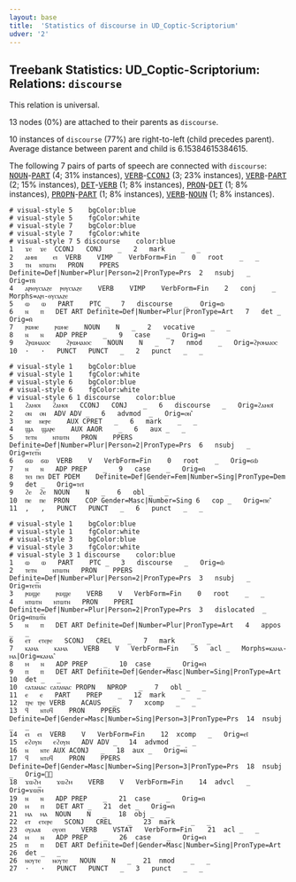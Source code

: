 ```yaml
---
layout: base
title:  'Statistics of discourse in UD_Coptic-Scriptorium'
udver: '2'
---
```


## Treebank Statistics: UD_Coptic-Scriptorium: Relations: `discourse`

This relation is universal.

13 nodes (0%) are attached to their parents as `discourse`.

10 instances of `discourse` (77%) are right-to-left (child precedes parent).
Average distance between parent and child is 6.15384615384615.

The following 7 pairs of parts of speech are connected with `discourse`: <tt><a href="cop_scriptorium-pos-NOUN.html">NOUN</a></tt>-<tt><a href="cop_scriptorium-pos-PART.html">PART</a></tt> (4; 31% instances), <tt><a href="cop_scriptorium-pos-VERB.html">VERB</a></tt>-<tt><a href="cop_scriptorium-pos-CCONJ.html">CCONJ</a></tt> (3; 23% instances), <tt><a href="cop_scriptorium-pos-VERB.html">VERB</a></tt>-<tt><a href="cop_scriptorium-pos-PART.html">PART</a></tt> (2; 15% instances), <tt><a href="cop_scriptorium-pos-DET.html">DET</a></tt>-<tt><a href="cop_scriptorium-pos-VERB.html">VERB</a></tt> (1; 8% instances), <tt><a href="cop_scriptorium-pos-PRON.html">PRON</a></tt>-<tt><a href="cop_scriptorium-pos-DET.html">DET</a></tt> (1; 8% instances), <tt><a href="cop_scriptorium-pos-PROPN.html">PROPN</a></tt>-<tt><a href="cop_scriptorium-pos-PART.html">PART</a></tt> (1; 8% instances), <tt><a href="cop_scriptorium-pos-VERB.html">VERB</a></tt>-<tt><a href="cop_scriptorium-pos-NOUN.html">NOUN</a></tt> (1; 8% instances).


~~~ conllu
# visual-style 5	bgColor:blue
# visual-style 5	fgColor:white
# visual-style 7	bgColor:blue
# visual-style 7	fgColor:white
# visual-style 7 5 discourse	color:blue
1	ϫⲉ	ϫⲉ	CCONJ	CONJ	_	2	mark	_	_
2	ⲁⲙⲏⲓ	ⲉⲓ	VERB	VIMP	VerbForm=Fin	0	root	_	_
3	ⲧⲛ	ⲛⲧⲱⲧⲛ	PRON	PPERS	Definite=Def|Number=Plur|Person=2|PronType=Prs	2	nsubj	_	Orig=ⲧⲛ̄
4	ⲁⲣⲓⲑⲩⲥⲓⲁⲍⲉ	ⲣⲑⲩⲥⲓⲁⲍⲉ	VERB	VIMP	VerbForm=Fin	2	conj	_	Morphs=ⲁⲣⲓ-ⲑⲩⲥⲓⲁⲍⲉ
5	ⲱ	ⲱ	PART	PTC	_	7	discourse	_	Orig=ⲱ̄
6	ⲛ	ⲡ	DET	ART	Definite=Def|Number=Plur|PronType=Art	7	det	_	Orig=ⲛ̄
7	ⲣⲱⲙⲉ	ⲣⲱⲙⲉ	NOUN	N	_	2	vocative	_	_
8	ⲛ	ⲛ	ADP	PREP	_	9	case	_	Orig=ⲛ̄
9	ϩⲣⲱⲙⲁⲓⲟⲥ	ϩⲣⲱⲙⲁⲓⲟⲥ	NOUN	N	_	7	nmod	_	Orig=ϩⲣⲟⲙⲁⲓⲟⲥ
10	·	·	PUNCT	PUNCT	_	2	punct	_	_

~~~


~~~ conllu
# visual-style 1	bgColor:blue
# visual-style 1	fgColor:white
# visual-style 6	bgColor:blue
# visual-style 6	fgColor:white
# visual-style 6 1 discourse	color:blue
1	ϩⲁⲙⲟⲓ	ϩⲁⲙⲟⲓ	CCONJ	CONJ	_	6	discourse	_	Orig=ϩⲁⲙⲟⲓ̈
2	ⲟⲛ	ⲟⲛ	ADV	ADV	_	6	advmod	_	Orig=ⲟⲛ⳿
3	ⲛⲉ	ⲛⲉⲣⲉ	AUX	CPRET	_	6	mark	_	_
4	ϣⲁ	ϣⲁⲣⲉ	AUX	AAOR	_	6	aux	_	_
5	ⲧⲉⲧⲛ	ⲛⲧⲱⲧⲛ	PRON	PPERS	Definite=Def|Number=Plur|Person=2|PronType=Prs	6	nsubj	_	Orig=ⲧⲉⲧ︤ⲛ︥
6	ϭⲱ	ϭⲱ	VERB	V	VerbForm=Fin	0	root	_	Orig=ϭⲱ̂
7	ⲛ	ⲛ	ADP	PREP	_	9	case	_	Orig=ⲛ̄
8	ⲧⲉⲓ	ⲡⲉⲓ	DET	PDEM	Definite=Def|Gender=Fem|Number=Sing|PronType=Dem	9	det	_	Orig=ⲧⲉⲓ̈
9	ϩⲉ	ϩⲉ	NOUN	N	_	6	obl	_	_
10	ⲡⲉ	ⲡⲉ	PRON	COP	Gender=Masc|Number=Sing	6	cop	_	Orig=ⲡⲉ⳿
11	,	,	PUNCT	PUNCT	_	6	punct	_	_

~~~


~~~ conllu
# visual-style 1	bgColor:blue
# visual-style 1	fgColor:white
# visual-style 3	bgColor:blue
# visual-style 3	fgColor:white
# visual-style 3 1 discourse	color:blue
1	ⲱ	ⲱ	PART	PTC	_	3	discourse	_	Orig=ⲱ̂
2	ⲧⲉⲧⲛ	ⲛⲧⲱⲧⲛ	PRON	PPERS	Definite=Def|Number=Plur|Person=2|PronType=Prs	3	nsubj	_	Orig=ⲧⲉⲧ︤ⲛ︥
3	ⲣⲱϣⲉ	ⲣⲱϣⲉ	VERB	V	VerbForm=Fin	0	root	_	_
4	ⲛⲧⲱⲧⲛ	ⲛⲧⲱⲧⲛ	PRON	PPERI	Definite=Def|Number=Plur|Person=2|PronType=Prs	3	dislocated	_	Orig=ⲛ̄ⲧⲱⲧ︤ⲛ︥
5	ⲛ	ⲡ	DET	ART	Definite=Def|Number=Plur|PronType=Art	4	appos	_	_
6	ⲉⲧ	ⲉⲧⲉⲣⲉ	SCONJ	CREL	_	7	mark	_	_
7	ⲕⲁⲙⲁ	ⲕⲁⲙⲁ	VERB	V	VerbForm=Fin	5	acl	_	Morphs=ⲕⲁⲙⲁ-ⲙⲁ|Orig=ⲕⲁⲙⲁ⳿
8	ⲙ	ⲛ	ADP	PREP	_	10	case	_	Orig=ⲙ̄
9	ⲡ	ⲡ	DET	ART	Definite=Def|Gender=Masc|Number=Sing|PronType=Art	10	det	_	_
10	ⲥⲁⲧⲁⲛⲁⲥ	ⲥⲁⲧⲁⲛⲁⲥ	PROPN	NPROP	_	7	obl	_	_
11	ⲉ	ⲉ	PART	PREP	_	12	mark	_	_
12	ⲧⲣⲉ	ⲧⲣⲉ	VERB	ACAUS	_	7	xcomp	_	_
13	ϥ	ⲛⲧⲟϥ	PRON	PPERS	Definite=Def|Gender=Masc|Number=Sing|Person=3|PronType=Prs	14	nsubj	_	_
14	ⲉⲓ	ⲉⲓ	VERB	V	VerbForm=Fin	12	xcomp	_	Orig=ⲉⲓ̂
15	ⲉϩⲟⲩⲛ	ⲉϩⲟⲩⲛ	ADV	ADV	_	14	advmod	_	_
16	ⲛ	ⲛⲧⲉ	AUX	ACONJ	_	18	aux	_	Orig=ⲛ︤
17	ϥ	ⲛⲧⲟϥ	PRON	PPERS	Definite=Def|Gender=Masc|Number=Sing|Person=3|PronType=Prs	18	nsubj	_	Orig=ϥ︥
18	ϫⲱϩⲙ	ϫⲱϩⲙ	VERB	V	VerbForm=Fin	14	advcl	_	Orig=ϫⲱϩ︤ⲙ︥
19	ⲛ	ⲛ	ADP	PREP	_	21	case	_	Orig=ⲛ̄
20	ⲙ	ⲡ	DET	ART	_	21	det	_	Orig=ⲙ̄
21	ⲙⲁ	ⲙⲁ	NOUN	N	_	18	obj	_	_
22	ⲉⲧ	ⲉⲧⲉⲣⲉ	SCONJ	CREL	_	23	mark	_	_
23	ⲟⲩⲁⲁⲃ	ⲟⲩⲟⲡ	VERB	VSTAT	VerbForm=Fin	21	acl	_	_
24	ⲙ	ⲛ	ADP	PREP	_	26	case	_	Orig=ⲙ̄
25	ⲡ	ⲡ	DET	ART	Definite=Def|Gender=Masc|Number=Sing|PronType=Art	26	det	_	_
26	ⲛⲟⲩⲧⲉ	ⲛⲟⲩⲧⲉ	NOUN	N	_	21	nmod	_	_
27	·	·	PUNCT	PUNCT	_	3	punct	_	_

~~~


